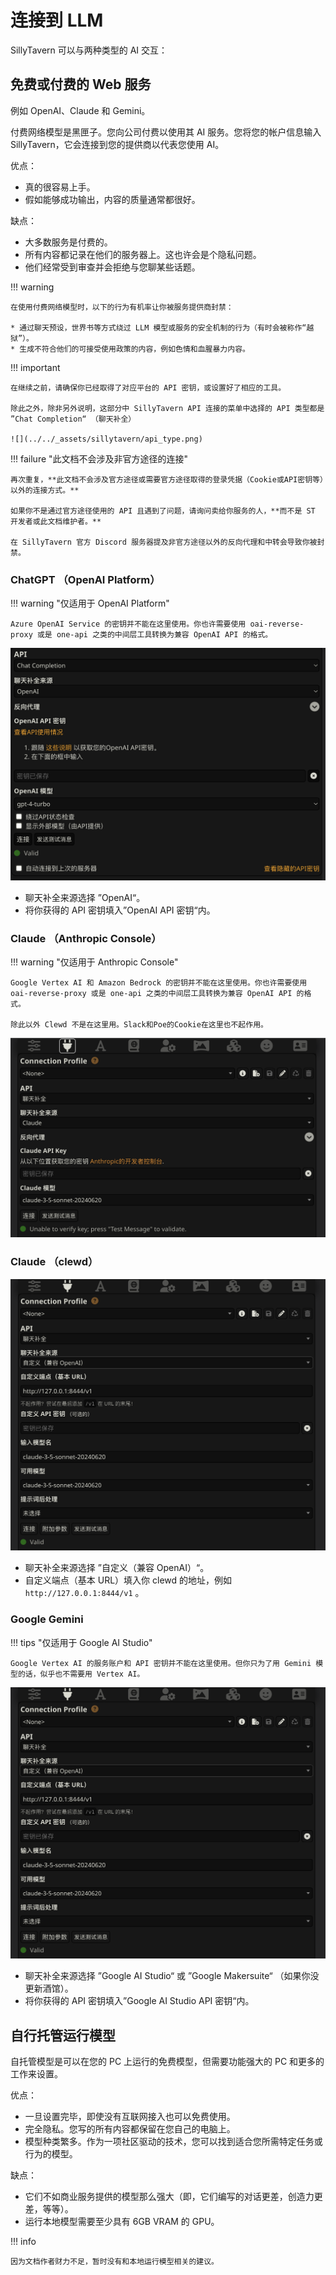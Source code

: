# 连接到 LLM
SillyTavern 可以与两种类型的 AI 交互：

## 免费或付费的 Web 服务
例如 OpenAI、Claude 和 Gemini。

付费网络模型是黑匣子。您向公司付费以使用其 AI 服务。您将您的帐户信息输入 SillyTavern，它会连接到您的提供商以代表您使用 AI。

优点：

* 真的很容易上手。
* 假如能够成功输出，内容的质量通常都很好。

缺点：

* 大多数服务是付费的。
* 所有内容都记录在他们的服务器上。这也许会是个隐私问题。
* 他们经常受到审查并会拒绝与您聊某些话题。

!!! warning 

    在使用付费网络模型时，以下的行为有机率让你被服务提供商封禁：

    * 通过聊天预设，世界书等方式绕过 LLM 模型或服务的安全机制的行为（有时会被称作“越狱”）。
    * 生成不符合他们的可接受使用政策的内容，例如色情和血腥暴力内容。

!!! important

    在继续之前，请确保你已经取得了对应平台的 API 密钥，或设置好了相应的工具。

    除此之外，除非另外说明，这部分中 SillyTavern API 连接的菜单中选择的 API 类型都是 ”Chat Completion“ （聊天补全）

    ![](../../_assets/sillytavern/api_type.png)

!!! failure "此文档不会涉及非官方途径的连接"

    再次重复，**此文档不会涉及官方途径或需要官方途径取得的登录凭据（Cookie或API密钥等）以外的连接方式。**

    如果你不是通过官方途径使用的 API 且遇到了问题，请询问卖给你服务的人，**而不是 ST 开发者或此文档维护者。**
    
    在 SillyTavern 官方 Discord 服务器提及非官方途径以外的反向代理和中转会导致你被封禁。

### ChatGPT （OpenAI Platform） 

!!! warning "仅适用于 OpenAI Platform"

    Azure OpenAI Service 的密钥并不能在这里使用。你也许需要使用 oai-reverse-proxy 或是 one-api 之类的中间层工具转换为兼容 OpenAI API 的格式。

![](../../_assets/sillytavern/api_openai.png)

* 聊天补全来源选择 ”OpenAI“。
* 将你获得的 API 密钥填入”OpenAI API 密钥“内。

### Claude （Anthropic Console） 

!!! warning "仅适用于 Anthropic Console"

    Google Vertex AI 和 Amazon Bedrock 的密钥并不能在这里使用。你也许需要使用 oai-reverse-proxy 或是 one-api 之类的中间层工具转换为兼容 OpenAI API 的格式。

    除此以外 Clewd 不是在这里用。Slack和Poe的Cookie在这里也不起作用。

![](../../_assets/sillytavern/api_claude.png)

### Claude （clewd） 

![](../../_assets/sillytavern/api_clewd.png)

* 聊天补全来源选择 ”自定义（兼容 OpenAI）“。
* 自定义端点（基本 URL）填入你 clewd 的地址，例如 `http://127.0.0.1:8444/v1` 。

### Google Gemini

!!! tips "仅适用于 Google AI Studio"

    Google Vertex AI 的服务账户和 API 密钥并不能在这里使用。但你只为了用 Gemini 模型的话，似乎也不需要用 Vertex AI。

![](../../_assets/sillytavern/api_gemini.png)

* 聊天补全来源选择 ”Google AI Studio“ 或 ”Google Makersuite“ （如果你没更新酒馆）。
* 将你获得的 API 密钥填入”Google AI Studio API 密钥“内。

## 自行托管运行模型
自托管模型是可以在您的 PC 上运行的免费模型，但需要功能强大的 PC 和更多的工作来设置。

优点：

* 一旦设置完毕，即使没有互联网接入也可以免费使用。
* 完全隐私。您写的所有内容都保留在您自己的电脑上。
* 模型种类繁多。作为一项社区驱动的技术，您可以找到适合您所需特定任务或行为的模型。

缺点：

* 它们不如商业服务提供的模型那么强大（即，它们编写的对话更差，创造力更差，等等）。
* 运行本地模型需要至少具有 6GB VRAM 的 GPU。

!!! info

    因为文档作者财力不足，暂时没有和本地运行模型相关的建议。